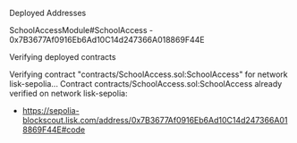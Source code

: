 Deployed Addresses

SchoolAccessModule#SchoolAccess - 0x7B3677Af0916Eb6Ad10C14d247366A018869F44E

Verifying deployed contracts

Verifying contract "contracts/SchoolAccess.sol:SchoolAccess" for network lisk-sepolia...
Contract contracts/SchoolAccess.sol:SchoolAccess already verified on network lisk-sepolia:
  - https://sepolia-blockscout.lisk.com/address/0x7B3677Af0916Eb6Ad10C14d247366A018869F44E#code

